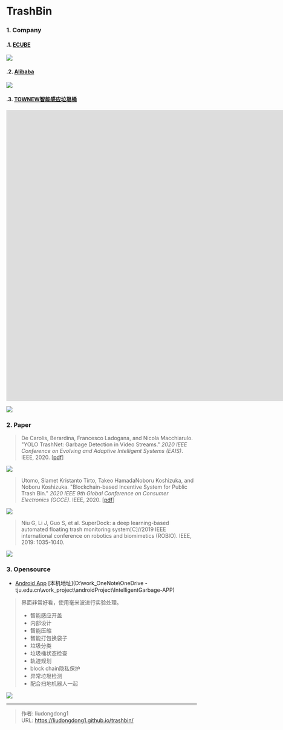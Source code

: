 # TrashBin


### 1. Company

#### .1. [ECUBE](https://www.ecubelabs.com/zh/)

![](https://gitee.com/github-25970295/blogpictureV2/raw/master/image-20210610152508104.png)

#### .2. [Alibaba](https://cn.aliyun.com/solution/iot/Trash)

![](https://gitee.com/github-25970295/blogpictureV2/raw/master/image-20210610152722331.png)

#### .3. [TOWNEW智能感应垃圾桶](https://www.townew.us/)

<iframe width="1904" height="768" src="http://qiniu.townew.com/1/%E6%89%93%E5%8C%85-19-9-3.mp4" title="YouTube video player" frameborder="0" allow="accelerometer; autoplay; clipboard-write; encrypted-media; gyroscope; picture-in-picture" allowfullscreen></iframe>

![](https://gitee.com/github-25970295/blogpictureV2/raw/master/image-20210610153320055.png)

### 2. Paper

> De Carolis, Berardina, Francesco Ladogana, and Nicola Macchiarulo. "YOLO TrashNet: Garbage Detection in Video Streams." *2020 IEEE Conference on Evolving and Adaptive Intelligent Systems (EAIS)*. IEEE, 2020.  [[pdf](chrome-extension://ikhdkkncnoglghljlkmcimlnlhkeamad/pdf-viewer/web/viewer.html?file=https%3A%2F%2Fwww.researchgate.net%2Fprofile%2FBerardina-Carolis%2Fpublication%2F342409158_YOLO_TrashNet_Garbage_Detection_in_Video_Streams%2Flinks%2F5f083ce9a6fdcc4ca45bc423%2FYOLO-TrashNet-Garbage-Detection-in-Video-Streams.pdf)]

![](https://gitee.com/github-25970295/blogpictureV2/raw/master/image-20210610153929418.png)

> Utomo, Slamet Kristanto Tirto, Takeo HamadaNoboru Koshizuka, and Noboru Koshizuka. "Blockchain-based Incentive System for Public Trash Bin." *2020 IEEE 9th Global Conference on Consumer Electronics (GCCE)*. IEEE, 2020. [[pdf](https://ieeexplore.ieee.org/abstract/document/9291925/)]

![](https://gitee.com/github-25970295/blogpictureV2/raw/master/image-20210610154141239.png)

> Niu G, Li J, Guo S, et al. SuperDock: a deep learning-based automated floating trash monitoring system[C]//2019 IEEE international conference on robotics and biomimetics (ROBIO). IEEE, 2019: 1035-1040.

![](https://gitee.com/github-25970295/blogpictureV2/raw/master/image-20210610160831099.png)

### 3. Opensource

- [Android App](https://github.com/shanliangLS/IntelligentGarbage-APP) [本机地址](D:\work_OneNote\OneDrive - tju.edu.cn\work_project\androidProject\IntelligentGarbage-APP)

> 界面非常好看，使用毫米波进行实验处理。
>
> - 智能感应开盖
> - 内部设计
> - 智能压缩
> - 智能打包换袋子
> - 垃圾分类
> - 垃圾桶状态检查
> - 轨迹规划
> - block chain隐私保护
> - 异常垃圾检测
> - 配合扫地机器人一起

![](https://gitee.com/github-25970295/blogpictureV2/raw/master/image-20210610155412184.png)



---

> 作者: liudongdong1  
> URL: https://liudongdong1.github.io/trashbin/  

